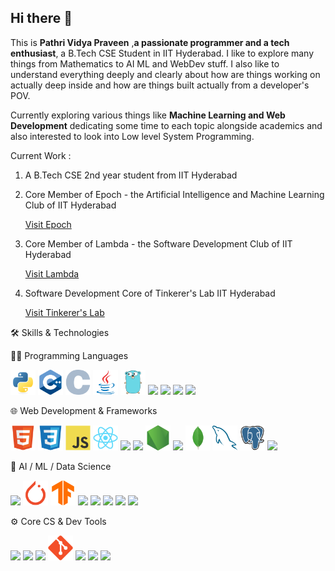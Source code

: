## Hi there 👋

This is **Pathri Vidya Praveen** ,**a passionate programmer and a tech enthusiast**, a B.Tech CSE Student in IIT Hyderabad. I like to explore many things from  Mathematics to AI ML and WebDev stuff. 
I also like to understand everything deeply and clearly about how are things working on actually deep inside and how are things built actually from a developer's POV.

Currently exploring various things like **Machine Learning and Web Development** dedicating some time to each topic alongside academics and also interested to look into Low level System Programming.



Current Work :  
1) A B.Tech CSE 2nd year student from IIT Hyderabad
2) Core Member of Epoch - the Artificial Intelligence and Machine Learning Club of IIT Hyderabad

   [Visit Epoch](https://github.com/IITH-Epoch)
   
   
4) Core Member of Lambda - the Software Development Club of IIT Hyderabad
   
   [Visit Lambda](https://github.com/LambdaIITH)
5) Software Development Core of Tinkerer's Lab IIT Hyderabad

   [Visit Tinkerer's Lab](https://github.com/TinkerersLabIITH)


🛠️ Skills & Technologies  

👨‍💻 Programming Languages  

<p align="left"> <a href="https://www.python.org/"><img src="https://raw.githubusercontent.com/devicons/devicon/master/icons/python/python-original.svg" height="40"/></a> <a href="https://isocpp.org/"><img src="https://raw.githubusercontent.com/devicons/devicon/master/icons/cplusplus/cplusplus-original.svg" height="40"/></a> <a href="https://en.cppreference.com/w/c"><img src="https://raw.githubusercontent.com/devicons/devicon/master/icons/c/c-original.svg" height="40"/></a> <a href="https://www.java.com/"><img src="https://raw.githubusercontent.com/devicons/devicon/master/icons/java/java-original.svg" height="40"/></a> <a href="https://golang.org/"><img src="https://raw.githubusercontent.com/devicons/devicon/master/icons/go/go-original.svg" height="40"/></a> <a href="https://ocaml.org/"><img src="https://upload.wikimedia.org/wikipedia/commons/4/4f/Ocaml_logo.svg" height="40"/></a> <a href="https://www.r-project.org/"><img src="https://www.r-project.org/logo/Rlogo.png" height="40"/></a> <a href="https://www.gnu.org/software/bash/"><img src="https://raw.githubusercontent.com/odb/official-bash-logo/master/assets/Logos/Icons/SVG/01-Icon-Color.svg" height="40"/></a> <a href="https://riscv.org/"><img src="https://upload.wikimedia.org/wikipedia/commons/3/32/RISC-V_logo.svg" height="40"/></a> </p>  

🌐 Web Development & Frameworks  

<p align="left"> <a href="https://developer.mozilla.org/en-US/docs/Web/HTML"><img src="https://raw.githubusercontent.com/devicons/devicon/master/icons/html5/html5-original.svg" height="40"/></a> <a href="https://developer.mozilla.org/en-US/docs/Web/CSS"><img src="https://raw.githubusercontent.com/devicons/devicon/master/icons/css3/css3-original.svg" height="40"/></a> <a href="https://developer.mozilla.org/en-US/docs/Web/JavaScript"><img src="https://raw.githubusercontent.com/devicons/devicon/master/icons/javascript/javascript-original.svg" height="40"/></a> <a href="https://react.dev/"><img src="https://raw.githubusercontent.com/devicons/devicon/master/icons/react/react-original.svg" height="40"/></a> <a href="https://nextjs.org/"><img src="https://upload.wikimedia.org/wikipedia/commons/8/8e/Nextjs-logo.svg" height="40"/></a> <a href="https://expressjs.com/"><img src="https://upload.wikimedia.org/wikipedia/commons/6/64/Expressjs.png" height="40"/></a> <a href="https://nodejs.org/"><img src="https://raw.githubusercontent.com/devicons/devicon/master/icons/nodejs/nodejs-original.svg" height="40"/></a> <a href="https://tailwindcss.com/"><img src="https://www.vectorlogo.zone/logos/tailwindcss/tailwindcss-icon.svg" height="40"/></a> <a href="https://www.mongodb.com/"><img src="https://raw.githubusercontent.com/devicons/devicon/master/icons/mongodb/mongodb-original.svg" height="40"/></a> <a href="https://www.mysql.com/"><img src="https://raw.githubusercontent.com/devicons/devicon/master/icons/mysql/mysql-original.svg" height="40"/></a> <a href="https://www.postgresql.org/"><img src="https://raw.githubusercontent.com/devicons/devicon/master/icons/postgresql/postgresql-original.svg" height="40"/></a> <a href="https://flask.palletsprojects.com/"><img src="https://upload.wikimedia.org/wikipedia/commons/3/3c/Flask_logo.svg" height="40"/></a> </p>  

🤖 AI / ML / Data Science  

<p align="left"> <a href="https://scikit-learn.org/"><img src="https://upload.wikimedia.org/wikipedia/commons/0/05/Scikit_learn_logo_small.svg" height="40"/></a> <a href="https://pytorch.org/"><img src="https://raw.githubusercontent.com/devicons/devicon/master/icons/pytorch/pytorch-original.svg" height="40"/></a> <a href="https://www.tensorflow.org/"><img src="https://raw.githubusercontent.com/devicons/devicon/master/icons/tensorflow/tensorflow-original.svg" height="40"/></a> <a href="https://en.wikipedia.org/wiki/Recommender_system"><img src="https://img.icons8.com/external-flatart-icons-flat-flatarticons/64/null/external-recommendation-marketing-flatart-icons-flat-flatarticons.png" height="40"/></a> <a href="https://en.wikipedia.org/wiki/Reinforcement_learning"><img src="https://img.icons8.com/fluency/48/null/artificial-intelligence.png" height="40"/></a> <a href="https://en.wikipedia.org/wiki/Natural_language_processing"><img src="https://img.icons8.com/color/48/null/chatgpt.png" height="40"/></a> <a href="https://en.wikipedia.org/wiki/Computer_vision"><img src="https://img.icons8.com/color/48/null/computer-vision.png" height="40"/></a> <a href="https://en.wikipedia.org/wiki/Speech_processing"><img src="https://img.icons8.com/color/48/null/speech-bubble.png" height="40"/></a> </p>  

⚙️ Core CS & Dev Tools  

<p align="left"> <a href="https://en.wikipedia.org/wiki/Data_structure"><img src="https://img.icons8.com/external-flat-juicy-fish/60/null/external-data-structure-computer-science-flat-flat-juicy-fish.png" height="40"/></a> <a href="https://en.wikipedia.org/wiki/Software_development"><img src="https://img.icons8.com/color/48/null/source-code.png" height="40"/></a> <a href="https://en.wikipedia.org/wiki/Computer_architecture"><img src="https://img.icons8.com/color/48/null/computer-hardware.png" height="40"/></a> <a href="https://git-scm.com/"><img src="https://raw.githubusercontent.com/devicons/devicon/master/icons/git/git-original.svg" height="40"/></a> <a href="https://en.wikipedia.org/wiki/Problem_solving"><img src="https://img.icons8.com/color/48/null/mind-map.png" height="40"/></a> <a href="https://en.wikipedia.org/wiki/Full_stack"><img src="https://img.icons8.com/color/48/null/web-development.png" height="40"/></a> <a href="https://en.wikipedia.org/wiki/Mathematics"><img src="https://img.icons8.com/color/48/null/sigma.png" height="40"/></a> </p>  



